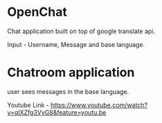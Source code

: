 # OpenChat
Chat application built on top of google translate api.

Input - Username, Message and base language.

# Chatroom application 

user sees messages in the base language.

Youtube Link - https://www.youtube.com/watch?v=qIXZfg3VyG8&feature=youtu.be

